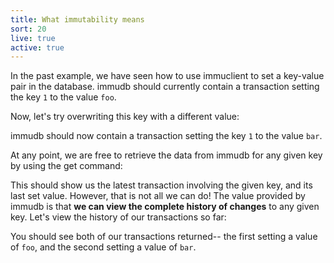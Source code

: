 ```yaml
---
title: What immutability means
sort: 20
live: true
active: true
---
```


In the past example, we have seen how to use immuclient to set a key-value pair in the database. immudb should currently contain a transaction setting the key `1` to the value `foo`.

Now, let's try overwriting this key with a different value:

<guide-code language="bash" :data="[{ prompt: 'immuclient>', code: 'set 1 bar' }]"></guide-code>


immudb should now contain a transaction setting the key `1` to the value `bar`.

At any point, we are free to retrieve the data from immudb for any given key by using the get command:

<guide-code language="bash" :data="[{ prompt: 'immuclient>', code: 'get 1' }]"></guide-code>


This should show us the latest transaction involving the given key, and its last set value. However, that is not all we can do! The value provided by immudb is that **we can view the complete history of changes** to any given key. Let's view the history of our transactions so far:

<guide-code language="bash" :data="[{ prompt: 'immuclient>', code: 'history 1' }]"></guide-code>

You should see both of our transactions returned-- the first setting a value of `foo`, and the second setting a value of `bar`.